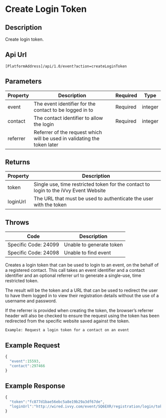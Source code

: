 # Create Login Token

## Description

Create login token.

## Api Url

`[PlatformAddress]/api/1.0/event?action=createLoginToken`

## Parameters

| Property | Description | Required | Type |
| --- | --- | --- | --- |
| event | The event identifier for the contact to be logged in to | Required | integer |
| contact | The contact identifier to allow the login | Required | integer |
| referrer | Referrer of the request which will be used in validating the token later |  |  |

## Returns

| Property | Description |
| --- | --- |
| token | Single use, time restricted token for the contact to login to the iVvy Event Website |
| loginUrl | The URL that must be used to authenticate the user with the token |

## Throws

| Code | Description |
| --- | --- |
| Specific Code: 24099 | Unable to generate token |
| Specific Code: 24098 | Unable to find event |

Creates a login token that can be used to login to an event, on the behalf of a registered contact. This call takes an event identifier and a contact identifier and an optional referrer url to generate a single-use, time restricted token.

The result will be the token and a URL that can be used to redirect the user to have them logged in to view their registration details without the use of a username and password.

If the referrer is provided when creating the token, the browser’s referrer header will also be checked to ensure the request using the token has been redirected from the specific website saved against the token.

`Example: Request a login token for a contact on an event`

## Example Request

```javascript
{
  "event":15593,
  "contact":297466
}
```

## Example Response

```javascript
{
  "token":"fc877d1bae56ebc5a8e19b29a3df67de",
  "loginUrl":"http://wired.ivvy.com/event/SQ6EXR/registration/login/token?t=fc877d1bae56ebc5a8e19b29a3df67de&contact=297466"
}
```

